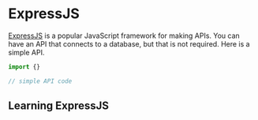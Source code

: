 # ExpressJS


[ExpressJS](https://expressjs.com/) is a popular JavaScript framework for making APIs. You can have an API that connects to a database, but that is not required. Here is a simple API.


```javascript
import {} 

// simple API code

```

## Learning ExpressJS


